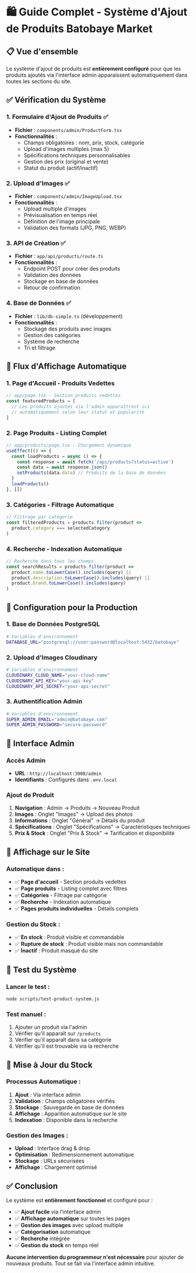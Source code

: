 # 🛍️ Guide Complet - Système d'Ajout de Produits Batobaye Market

## 📋 Vue d'ensemble

Le système d'ajout de produits est **entièrement configuré** pour que les produits ajoutés via l'interface admin apparaissent automatiquement dans toutes les sections du site.

## ✅ Vérification du Système

### 1. **Formulaire d'Ajout de Produits** ✅
- **Fichier** : `components/admin/ProductForm.tsx`
- **Fonctionnalités** :
  - Champs obligatoires : nom, prix, stock, catégorie
  - Upload d'images multiples (max 5)
  - Spécifications techniques personnalisables
  - Gestion des prix (original et vente)
  - Statut du produit (actif/inactif)

### 2. **Upload d'Images** ✅
- **Fichier** : `components/admin/ImageUpload.tsx`
- **Fonctionnalités** :
  - Upload multiple d'images
  - Prévisualisation en temps réel
  - Définition de l'image principale
  - Validation des formats (JPG, PNG, WEBP)

### 3. **API de Création** ✅
- **Fichier** : `app/api/products/route.ts`
- **Fonctionnalités** :
  - Endpoint POST pour créer des produits
  - Validation des données
  - Stockage en base de données
  - Retour de confirmation

### 4. **Base de Données** ✅
- **Fichier** : `lib/db-simple.ts` (développement)
- **Fonctionnalités** :
  - Stockage des produits avec images
  - Gestion des catégories
  - Système de recherche
  - Tri et filtrage

## 🎯 Flux d'Affichage Automatique

### **1. Page d'Accueil - Produits Vedettes**
```typescript
// app/page.tsx - Section produits vedettes
const featuredProducts = [
  // Les produits ajoutés via l'admin apparaîtront ici
  // automatiquement selon leur statut et popularité
]
```

### **2. Page Produits - Listing Complet**
```typescript
// app/products/page.tsx - Chargement dynamique
useEffect(() => {
  const loadProducts = async () => {
    const response = await fetch('/api/products?status=active')
    const data = await response.json()
    setProducts(data.data) // Produits de la base de données
  }
  loadProducts()
}, [])
```

### **3. Catégories - Filtrage Automatique**
```typescript
// Filtrage par catégorie
const filteredProducts = products.filter(product => 
  product.category === selectedCategory
)
```

### **4. Recherche - Indexation Automatique**
```typescript
// Recherche dans tous les champs
const searchResults = products.filter(product =>
  product.name.toLowerCase().includes(query) ||
  product.description.toLowerCase().includes(query) ||
  product.brand.toLowerCase().includes(query)
)
```

## 🔧 Configuration pour la Production

### **1. Base de Données PostgreSQL**
```bash
# Variables d'environnement
DATABASE_URL="postgresql://user:password@localhost:5432/batobaye"
```

### **2. Upload d'Images Cloudinary**
```bash
# Variables d'environnement
CLOUDINARY_CLOUD_NAME="your-cloud-name"
CLOUDINARY_API_KEY="your-api-key"
CLOUDINARY_API_SECRET="your-api-secret"
```

### **3. Authentification Admin**
```bash
# Variables d'environnement
SUPER_ADMIN_EMAIL="admin@batobaye.com"
SUPER_ADMIN_PASSWORD="secure-password"
```

## 📱 Interface Admin

### **Accès Admin**
- **URL** : `http://localhost:3000/admin`
- **Identifiants** : Configurés dans `.env.local`

### **Ajout de Produit**
1. **Navigation** : Admin → Produits → Nouveau Produit
2. **Images** : Onglet "Images" → Upload des photos
3. **Informations** : Onglet "Général" → Détails du produit
4. **Spécifications** : Onglet "Spécifications" → Caractéristiques techniques
5. **Prix & Stock** : Onglet "Prix & Stock" → Tarification et disponibilité

## 🎨 Affichage sur le Site

### **Automatique dans :**
- ✅ **Page d'accueil** - Section produits vedettes
- ✅ **Page produits** - Listing complet avec filtres
- ✅ **Catégories** - Filtrage par catégorie
- ✅ **Recherche** - Indexation automatique
- ✅ **Pages produits individuelles** - Détails complets

### **Gestion du Stock :**
- ✅ **En stock** : Produit visible et commandable
- ✅ **Rupture de stock** : Produit visible mais non commandable
- ✅ **Inactif** : Produit masqué du site

## 🧪 Test du Système

### **Lancer le test :**
```bash
node scripts/test-product-system.js
```

### **Test manuel :**
1. Ajouter un produit via l'admin
2. Vérifier qu'il apparaît sur `/products`
3. Vérifier qu'il apparaît dans sa catégorie
4. Vérifier qu'il est trouvable via la recherche

## 🔄 Mise à Jour du Stock

### **Processus Automatique :**
1. **Ajout** : Via interface admin
2. **Validation** : Champs obligatoires vérifiés
3. **Stockage** : Sauvegarde en base de données
4. **Affichage** : Apparition automatique sur le site
5. **Indexation** : Disponible dans la recherche

### **Gestion des Images :**
- **Upload** : Interface drag & drop
- **Optimisation** : Redimensionnement automatique
- **Stockage** : URLs sécurisées
- **Affichage** : Chargement optimisé

## ✅ Conclusion

Le système est **entièrement fonctionnel** et configuré pour :

- ✅ **Ajout facile** via l'interface admin
- ✅ **Affichage automatique** sur toutes les pages
- ✅ **Gestion des images** avec upload multiple
- ✅ **Catégorisation** automatique
- ✅ **Recherche** intégrée
- ✅ **Gestion du stock** en temps réel

**Aucune intervention du programmeur n'est nécessaire** pour ajouter de nouveaux produits. Tout se fait via l'interface admin intuitive. 